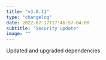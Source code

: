 ```yaml
---
title: "v3.0.11"
type: "changelog"
date: 2022-07-17T17:46:57-04:00
subtitle: "Security update"
image: ""
---
```


Updated and upgraded dependencies